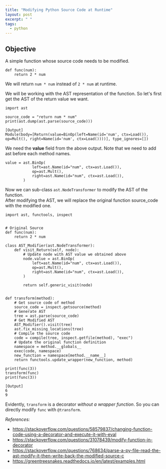```yaml
---
title: "Modifying Python Source Code at Runtime"
layout: post
excerpt: " "
tags:
  - python
---
```


## Objective

A simple function whose source code needs to be modified.

```
def func(num):
    return 2 * num
```
We will return `num * num` instead of `2 * num` at runtime.

We will be working with the AST representation of the function. So let's first get the AST of the return value we want.

```
import ast

source_code = "return num * num"
print(ast.dump(ast.parse(source_code)))

[Output]
Module(body=[Return(value=BinOp(left=Name(id='num', ctx=Load()), op=Mult(), right=Name(id='num', ctx=Load())))], type_ignores=[])
```

We need the **value** field from the above output. Note that we need to add ast before each method names.

```
value = ast.BinOp(
            left=ast.Name(id="num", ctx=ast.Load()),
            op=ast.Mult(),
            right=ast.Name(id="num", ctx=ast.Load()),
        )
```

Now we can sub-class `ast.NodeTransformer` to modify the AST of the function.  
After modifying the AST, we will replace the original function source_code with the modified one.

```
import ast, functools, inspect


# Original Source
def func(num):
    return 2 * num

class AST_Modifier(ast.NodeTransformer):
    def visit_Return(self, node):
        # Update node with AST value we obtained above
        node.value = ast.BinOp(
            left=ast.Name(id="num", ctx=ast.Load()),
            op=ast.Mult(),
            right=ast.Name(id="num", ctx=ast.Load()),
        )

        return self.generic_visit(node)


def transform(method):
    # Get source code of method
    source_code = inspect.getsource(method)
    # Generate AST
    tree = ast.parse(source_code)
    # Get Modified AST
    AST_Modifier().visit(tree)
    ast.fix_missing_locations(tree)
    # Compile the source code
    code = compile(tree, inspect.getfile(method), "exec")
    # Update the original function definition
    namespace = method.__globals__
    exec(code, namespace)
    new_function = namespace[method.__name__]
    return functools.update_wrapper(new_function, method)

print(func(3))
transform(func)
print(func(3))

[Output]
6
9
```

Evidently, `transform` is a decorator *without a wrapper function*. So you can directly modify `func` with `@transform`.


_References:_  
- <https://stackoverflow.com/questions/58579837/changing-function-code-using-a-decorator-and-execute-it-with-eval>  
- <https://stackoverflow.com/questions/31078439/modify-function-in-decorator>
- <https://stackoverflow.com/questions/768634/parse-a-py-file-read-the-ast-modify-it-then-write-back-the-modified-source-c>
- <https://greentreesnakes.readthedocs.io/en/latest/examples.html>
